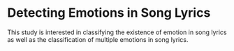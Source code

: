 # Detecting Emotions in Song Lyrics

This study is interested in classifying the existence of emotion in song lyrics as well as the classification of multiple emotions in song lyrics. 